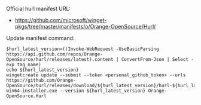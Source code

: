 Official hurl manifest URL:

- https://github.com/microsoft/winget-pkgs/tree/master/manifests/o/Orange-OpenSource/Hurl/

Update manifest command:
 
```
$hurl_latest_version=((Invoke-WebRequest -UseBasicParsing https://api.github.com/repos/Orange-OpenSource/hurl/releases/latest).content | ConvertFrom-Json | Select -exp tag_name)
echo ${hurl_latest_version}
wingetcreate update --submit --token <personal_github_token> --urls https://github.com/Orange-OpenSource/hurl/releases/download/${hurl_latest_version}/hurl-${hurl_latest_version}-win64-installer.exe --version ${hurl_latest_version} Orange-OpenSource.Hurl
```
